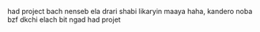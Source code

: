 had project bach nenseb ela drari shabi likaryin maaya haha, kandero noba bzf dkchi elach bit ngad had projet 
